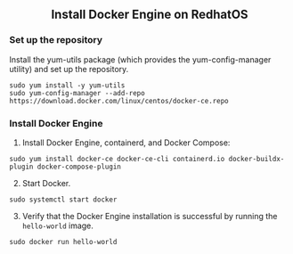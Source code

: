 <h2><p align="center">Install Docker Engine on RedhatOS</p></h2>

### Set up the repository
Install the yum-utils package (which provides the yum-config-manager utility) and set up the repository.

```
sudo yum install -y yum-utils
sudo yum-config-manager --add-repo https://download.docker.com/linux/centos/docker-ce.repo
```
### Install Docker Engine
1. Install Docker Engine, containerd, and Docker Compose:

```
sudo yum install docker-ce docker-ce-cli containerd.io docker-buildx-plugin docker-compose-plugin
```
2. Start Docker.

```
sudo systemctl start docker
```
3. Verify that the Docker Engine installation is successful by running the `hello-world` image.

```
sudo docker run hello-world
```
